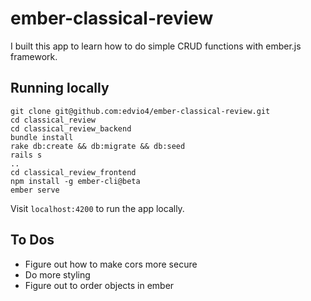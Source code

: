 # ember-classical-review

I built this app to learn how to do simple CRUD functions with ember.js framework.
 
## Running locally
```
git clone git@github.com:edvio4/ember-classical-review.git
cd classical_review
cd classical_review_backend
bundle install
rake db:create && db:migrate && db:seed
rails s
..
cd classical_review_frontend
npm install -g ember-cli@beta
ember serve
```
Visit `localhost:4200` to run the app locally.

## To Dos

- Figure out how to make cors more secure
- Do more styling
- Figure out to order objects in ember
